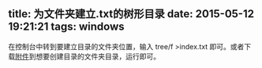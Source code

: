 title: 为文件夹建立.txt的树形目录
date: 2015-05-12 19:21:21
tags: windows
---
在控制台中转到要建立目录的文件夹位置，输入 tree/f >index.txt 即可。或者下载[附件](http://pan.baidu.com/s/1dDtJyqH)到想要创建目录的文件夹目录，运行即可。
